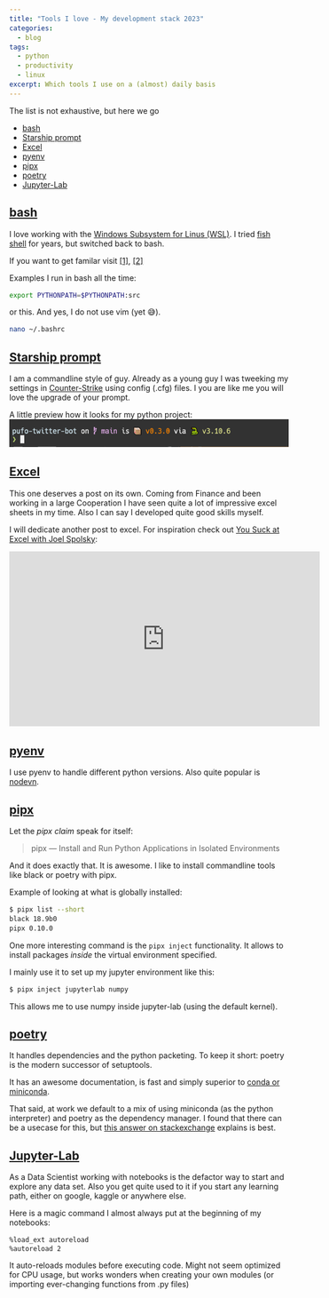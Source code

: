 ```yaml
---
title: "Tools I love - My development stack 2023"
categories:
  - blog
tags:
  - python
  - productivity
  - linux
excerpt: Which tools I use on a (almost) daily basis
---
```


The list is not exhaustive, but here we go

- [bash](#bash)
- [Starship prompt](#starship-prompt)
- [Excel](#excel)
- [pyenv](#pyenv)
- [pipx](#pipx)
- [poetry](#poetry)
- [Jupyter-Lab](#jupyter-lab)


## [bash](https://www.gnu.org/software/bash/)

I love working with the [Windows Subsystem for Linus (WSL)]().
I tried [fish shell]() for years, but switched back to bash.

If you want to get familar visit [[1]](http://mywiki.wooledge.org/BashGuide), [[2]](https://tldp.org/LDP/Bash-Beginners-Guide/html/)

Examples I run in bash all the time:

```bash
export PYTHONPATH=$PYTHONPATH:src
```

or this. And yes, I do not use vim (yet 😅).

```bash
nano ~/.bashrc
```


## [Starship prompt](https://starship.rs/)
I am a commandline style of guy.
Already as a young guy I was tweeking my settings in [Counter-Strike](https://www.counter-strike.net/) using config (.cfg) files. I you are like me you will love the upgrade of your prompt.

A little preview how it looks for my python project:
![starship prompt in action](/assets/images/starship-prompt.png)


## [Excel](https://www.microsoft.com/en-us/microsoft-365/excel)
This one deserves a post on its own. Coming from Finance and been working in a large Cooperation I have seen quite a lot of impressive excel sheets in my time.
Also I can say I developed quite good skills myself.

I will dedicate another post to excel.
For inspiration check out [You Suck at Excel with Joel Spolsky](https://www.youtube.com/watch?v=JxBg4sMusIg):

<iframe width="560" height="315" src="https://www.youtube.com/watch?v=JxBg4sMusIg" title="YouTube video player" frameborder="0" allow="accelerometer; autoplay; clipboard-write; encrypted-media; gyroscope; picture-in-picture; web-share" allowfullscreen></iframe>


## [pyenv](https://github.com/pyenv/pyenv)
I use pyenv to handle different python versions.
Also quite popular is [nodevn](https://github.com/nodenv/nodenv).


## [pipx](https://pypa.github.io/pipx/)
Let the _pipx claim_ speak for itself: 

> pipx — Install and Run Python Applications in Isolated Environments

And it does exactly that. It is awesome.
I like to install commandline tools like black or poetry with pipx.

Example of looking at what is globally installed:

```bash
$ pipx list --short
black 18.9b0
pipx 0.10.0
```

One more interesting command is the `pipx inject` functionality.
It allows to install packages _inside_ the virtual environment specified.

I mainly use it to set up my jupyter environment like this:

```bash
$ pipx inject jupyterlab numpy
```

This allows me to use numpy inside jupyter-lab (using the default kernel).


## [poetry](https://python-poetry.org/)

It handles dependencies and the python packeting.
To keep it short: poetry is the modern successor of setuptools.

It has an awesome documentation, is fast and simply superior to [conda or miniconda](https://docs.conda.io/en/latest/miniconda.html).

That said, at work we default to a mix of using miniconda (as the python interpreter) and poetry as the dependency manager.
I found that there can be a usecase for this, but [this answer on stackexchange](https://stackoverflow.com/questions/70851048/does-it-make-sense-to-use-conda-poetry) explains is best.


## [Jupyter-Lab](https://jupyter.org/)
As a Data Scientist working with notebooks is the defactor way to start and explore any data set.
Also you get quite used to it if you start any learning path, either on google, kaggle or anywhere else.

Here is a magic command I almost always put at the beginning of my notebooks:

```console
%load_ext autoreload
%autoreload 2
```

It auto-reloads modules before executing code.
Might not seem optimized for CPU usage, but works wonders when creating your own modules (or importing ever-changing functions from .py files)
